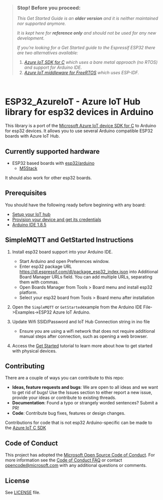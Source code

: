 > ### Stop! Before you proceed:
>
> _This Get Started Guide is an **older version** and it is neither maintained nor supported anymore._
>
> _It is kept here for **reference only** and should not be used for any new development._
>
> _If you’re looking for a Get Started guide to the Espressif ESP32 there are two alternatives available:_
>
> 1. _[Azure IoT SDK for C](https://github.com/Azure/azure-sdk-for-c-arduino/blob/main/examples/Azure_IoT_Hub_ESP32/readme.md) which uses a bare metal approach (no RTOS) and support for Arduino IDE._
> 2. _[Azure IoT middleware for FreeRTOS](https://github.com/Azure-Samples/iot-middleware-freertos-samples) which uses ESP-IDF._
<br>

# ESP32_AzureIoT - Azure IoT Hub library for esp32 devices in Arduino

This library is a port of the 
[Microsoft Azure IoT device SDK for C](https://github.com/Azure/azure-iot-sdks/blob/master/c/readme.md)
 to Arduino for esp32 devices. It allows you to use several Arduino compatible ESP32 boards with Azure IoT Hub.

## Currently supported hardware
- ESP32 based boards with [esp32/arduino](https://github.com/espressif/arduino-esp32)
  - [M5Stack](http://www.M5Stack.com)

It should also work for other esp32 boards.

## Prerequisites

You should have the following ready before beginning with any board:
-   [Setup your IoT hub](https://github.com/Azure/azure-iot-device-ecosystem/blob/master/setup_iothub.md)
-   [Provision your device and get its credentials](https://github.com/Azure/azure-iot-device-ecosystem/blob/master/setup_iothub.md#create-new-device-in-the-iot-hub-device-identity-registry)
-   [Arduino IDE 1.8.5](https://www.arduino.cc/en/Main/Software)


## SimpleMQTT and GetStarted Instructions

1. Install esp32 board support into your Arduino IDE.
    * Start Arduino and open Preferences window.
    * Enter esp32 package URL https://dl.espressif.com/dl/package_esp32_index.json into Additional Board Manager URLs field. You can add multiple URLs, separating them with commas.
    * Open Boards Manager from Tools > Board menu and install esp32 platform.
    * Select your esp32 board from Tools > Board menu after installation

1. Open the `SimpleMQTT` or `GetStarted`example from the Arduino IDE  File->Examples->ESP32 Azure IoT Arduino.
1. Update Wifi SSID/Password and IoT Hub Connection string in ino file
    * Ensure you are using a wifi network that does not require additional manual steps after connection, such as opening a web browser.
1. Access the [Get Started](https://docs.microsoft.com/en-us/azure/iot-hub/iot-hub-get-started-physical/) tutorial to learn more about how to get started with physical devices.

## Contributing
There are a couple of ways you can contribute to this repo:

- **Ideas, feature requests and bugs**: We are open to all ideas and we want to get rid of bugs! Use the Issues section to either report a new issue, provide your ideas or contribute to existing threads.
- **Documentation**: Found a typo or strangely worded sentences? Submit a PR!
- **Code**: Contribute bug fixes, features or design changes.

Contributions for code that is not esp32 Arduino-specific can be made to the 
[Azure IoT C SDK](https://github.com/azure/azure-iot-sdk-c)

## Code of Conduct

This project has adopted the 
[Microsoft Open Source Code of Conduct](https://opensource.microsoft.com/codeofconduct/). 
For more information see the 
[Code of Conduct FAQ](https://opensource.microsoft.com/codeofconduct/faq/) or contact 
[opencode@microsoft.com](mailto:opencode@microsoft.com) with any additional questions or comments.

## License

See [LICENSE](LICENSE) file.


